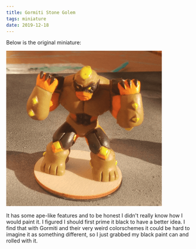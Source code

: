 ```yaml
---
title: Gormiti Stone Golem
tags: miniature
date: 2019-12-18
---
```


Below is the original miniature:

![image-20200722115017937](image-20200722115017937.png)

It has some ape-like features and to be honest I didn't really know how I would paint it. I figured I should first prime it black to have a better idea. I find that with Gormiti and their very weird colorschemes it could be hard to imagine it as something different, so I just grabbed my black paint can and rolled with it.